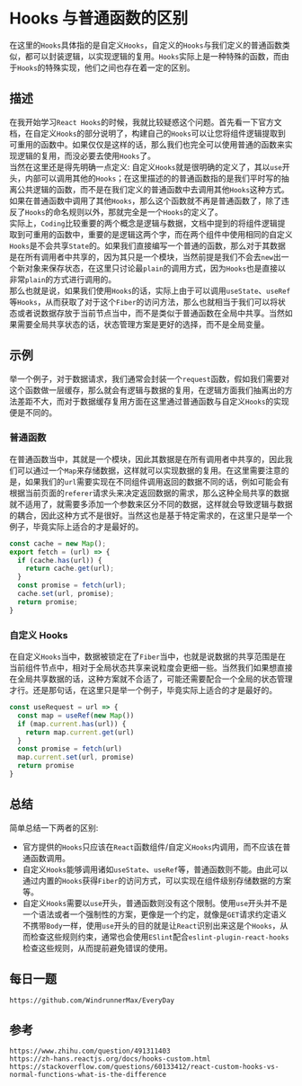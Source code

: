 # Hooks 与普通函数的区别

在这里的`Hooks`具体指的是自定义`Hooks`，自定义的`Hooks`与我们定义的普通函数类似，都可以封装逻辑，以实现逻辑的复用。`Hooks`实际上是一种特殊的函数，而由于`Hooks`的特殊实现，他们之间也存在着一定的区别。

## 描述

在我开始学习`React Hooks`的时候，我就比较疑惑这个问题。首先看一下官方文档，在自定义`Hooks`的部分说明了，构建自己的`Hooks`可以让您将组件逻辑提取到可重用的函数中。如果仅仅是这样的话，那么我们也完全可以使用普通的函数来实现逻辑的复用，而没必要去使用`Hooks`了。  
当然在这里还是得先明确一点定义: 自定义`Hooks`就是很明确的定义了，其以`use`开头，内部可以调用其他的`Hooks`；在这里描述的的普通函数指的是我们平时写的抽离公共逻辑的函数，而不是在我们定义的普通函数中去调用其他`Hooks`这种方式。如果在普通函数中调用了其他`Hooks`，那么这个函数就不再是普通函数了，除了违反了`Hooks`的命名规则以外，那就完全是一个`Hooks`的定义了。  
实际上，`Coding`比较重要的两个概念是逻辑与数据，文档中提到的将组件逻辑提取到可重用的函数中，重要的是逻辑这两个字，而在两个组件中使用相同的自定义`Hooks`是不会共享`State`的。如果我们直接编写一个普通的函数，那么对于其数据是在所有调用者中共享的，因为其只是一个模块，当然前提是我们不会去`new`出一个新对象来保存状态，在这里只讨论最`plain`的调用方式，因为`Hooks`也是直接以非常`plain`的方式进行调用的。  
那么也就是说，如果我们使用`Hooks`的话，实际上由于可以调用`useState`、`useRef`等`Hooks`，从而获取了对于这个`Fiber`的访问方法，那么也就相当于我们可以将状态或者说数据存放于当前节点当中，而不是类似于普通函数在全局中共享。当然如果需要全局共享状态的话，状态管理方案是更好的选择，而不是全局变量。

## 示例

举一个例子，对于数据请求，我们通常会封装一个`request`函数，假如我们需要对这个函数做一层缓存，那么就会有逻辑与数据的复用，在逻辑方面我们抽离出的方法差距不大，而对于数据缓存复用方面在这里通过普通函数与自定义`Hooks`的实现便是不同的。

### 普通函数

在普通函数当中，其就是一个模块，因此其数据是在所有调用者中共享的，因此我们可以通过一个`Map`来存储数据，这样就可以实现数据的复用。在这里需要注意的是，如果我们的`url`需要实现在不同组件调用返回的数据不同的话，例如可能会有根据当前页面的`referer`请求头来决定返回数据的需求，那么这种全局共享的数据就不适用了，就需要多添加一个参数来区分不同的数据，这样就会导致逻辑与数据的耦合，因此这种方式不是很好。当然这也是基于特定需求的，在这里只是举一个例子，毕竟实际上适合的才是最好的。

```js
const cache = new Map();
export fetch = (url) => {
  if (cache.has(url)) {
    return cache.get(url);
  }
  const promise = fetch(url);
  cache.set(url, promise);
  return promise;
}
```

### 自定义 Hooks

在自定义`Hooks`当中，数据被锁定在了`Fiber`当中，也就是说数据的共享范围是在当前组件节点中，相对于全局状态共享来说粒度会更细一些。当然我们如果想直接在全局共享数据的话，这种方案就不合适了，可能还需要配合一个全局的状态管理才行。还是那句话，在这里只是举一个例子，毕竟实际上适合的才是最好的。

```js
const useRequest = url => {
  const map = useRef(new Map())
  if (map.current.has(url)) {
    return map.current.get(url)
  }
  const promise = fetch(url)
  map.current.set(url, promise)
  return promise
}
```

## 总结

简单总结一下两者的区别:

- 官方提供的`Hooks`只应该在`React`函数组件/自定义`Hooks`内调用，而不应该在普通函数调用。
- 自定义`Hooks`能够调用诸如`useState`、`useRef`等，普通函数则不能。由此可以通过内置的`Hooks`获得`Fiber`的访问方式，可以实现在组件级别存储数据的方案等。
- 自定义`Hooks`需要以`use`开头，普通函数则没有这个限制。使用`use`开头并不是一个语法或者一个强制性的方案，更像是一个约定，就像是`GET`请求约定语义不携带`Body`一样，使用`use`开头的目的就是让`React`识别出来这是个`Hooks`，从而检查这些规则约束，通常也会使用`ESlint`配合`eslint-plugin-react-hooks`检查这些规则，从而提前避免错误的使用。

## 每日一题

```
https://github.com/WindrunnerMax/EveryDay
```

## 参考

```
https://www.zhihu.com/question/491311403
https://zh-hans.reactjs.org/docs/hooks-custom.html
https://stackoverflow.com/questions/60133412/react-custom-hooks-vs-normal-functions-what-is-the-difference
```
